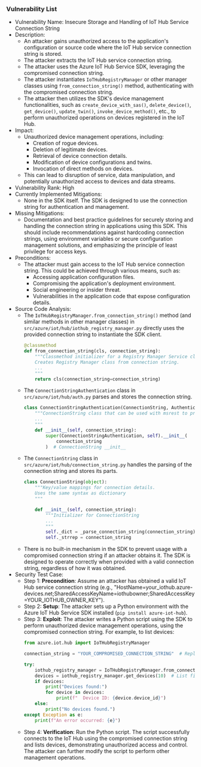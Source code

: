 ### Vulnerability List

- Vulnerability Name: Insecure Storage and Handling of IoT Hub Service Connection String
- Description:
  - An attacker gains unauthorized access to the application's configuration or source code where the IoT Hub service connection string is stored.
  - The attacker extracts the IoT Hub service connection string.
  - The attacker uses the Azure IoT Hub Service SDK, leveraging the compromised connection string.
  - The attacker instantiates `IoTHubRegistryManager` or other manager classes using `from_connection_string()` method, authenticating with the compromised connection string.
  - The attacker then utilizes the SDK's device management functionalities, such as `create_device_with_sas()`, `delete_device()`, `get_device()`, `update_twin()`, `invoke_device_method()`, etc., to perform unauthorized operations on devices registered in the IoT Hub.
- Impact:
  - Unauthorized device management operations, including:
    - Creation of rogue devices.
    - Deletion of legitimate devices.
    - Retrieval of device connection details.
    - Modification of device configurations and twins.
    - Invocation of direct methods on devices.
  - This can lead to disruption of service, data manipulation, and potentially unauthorized access to devices and data streams.
- Vulnerability Rank: High
- Currently Implemented Mitigations:
  - None in the SDK itself. The SDK is designed to use the connection string for authentication and management.
- Missing Mitigations:
  - Documentation and best practice guidelines for securely storing and handling the connection string in applications using this SDK. This should include recommendations against hardcoding connection strings, using environment variables or secure configuration management solutions, and emphasizing the principle of least privilege for access keys.
- Preconditions:
  - The attacker must gain access to the IoT Hub service connection string. This could be achieved through various means, such as:
    - Accessing application configuration files.
    - Compromising the application's deployment environment.
    - Social engineering or insider threat.
    - Vulnerabilities in the application code that expose configuration details.
- Source Code Analysis:
  - The `IoTHubRegistryManager.from_connection_string()` method (and similar methods in other manager classes) in `src/azure/iot/hub/iothub_registry_manager.py` directly uses the provided connection string to instantiate the SDK client.
    ```python
    @classmethod
    def from_connection_string(cls, connection_string):
        """Classmethod initializer for a Registry Manager Service client.
        Creates Registry Manager class from connection string.
        ...
        """
        return cls(connection_string=connection_string)
    ```
  - The `ConnectionStringAuthentication` class in `src/azure/iot/hub/auth.py` parses and stores the connection string.
    ```python
    class ConnectionStringAuthentication(ConnectionString, Authentication):
        """ConnectionString class that can be used with msrest to provide SasToken authentication
        ...
        """
        def __init__(self, connection_string):
            super(ConnectionStringAuthentication, self).__init__(
                connection_string
            )  # ConnectionString __init__
    ```
  - The `ConnectionString` class in `src/azure/iot/hub/connection_string.py` handles the parsing of the connection string and stores its parts.
    ```python
    class ConnectionString(object):
        """Key/value mappings for connection details.
        Uses the same syntax as dictionary
        """

        def __init__(self, connection_string):
            """Initializer for ConnectionString
            ...
            """
            self._dict = _parse_connection_string(connection_string)
            self._strrep = connection_string
    ```
  - There is no built-in mechanism in the SDK to prevent usage with a compromised connection string if an attacker obtains it. The SDK is designed to operate correctly when provided with a valid connection string, regardless of how it was obtained.
- Security Test Case:
  - Step 1: **Precondition**: Assume an attacker has obtained a valid IoT Hub service connection string (e.g., "HostName=your_iothub.azure-devices.net;SharedAccessKeyName=iothubowner;SharedAccessKey=YOUR_IOTHUB_OWNER_KEY").
  - Step 2: **Setup**: The attacker sets up a Python environment with the Azure IoT Hub Service SDK installed (`pip install azure-iot-hub`).
  - Step 3: **Exploit**: The attacker writes a Python script using the SDK to perform unauthorized device management operations, using the compromised connection string. For example, to list devices:
    ```python
    from azure.iot.hub import IoTHubRegistryManager

    connection_string = "YOUR_COMPROMISED_CONNECTION_STRING"  # Replace with the actual connection string

    try:
        iothub_registry_manager = IoTHubRegistryManager.from_connection_string(connection_string)
        devices = iothub_registry_manager.get_devices(10)  # List first 10 devices
        if devices:
            print("Devices found:")
            for device in devices:
                print(f"  Device ID: {device.device_id}")
        else:
            print("No devices found.")
    except Exception as e:
        print(f"An error occurred: {e}")
    ```
  - Step 4: **Verification**: Run the Python script. The script successfully connects to the IoT Hub using the compromised connection string and lists devices, demonstrating unauthorized access and control. The attacker can further modify the script to perform other management operations.